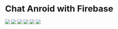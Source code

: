 # Chat Anroid with Firebase
 <img src="https://github.com/Dia2001/DescribeAllProject/blob/master/ChatAppAnroid/trangchu.PNG?raw=true"/> <img src="https://github.com/Dia2001/DescribeAllProject/blob/master/ChatAppAnroid/tinnhan1.PNG?raw=true"/> <img src="https://github.com/Dia2001/DescribeAllProject/blob/master/ChatAppAnroid/tinnhan2.PNG?raw=true"/> <img src="https://github.com/Dia2001/DescribeAllProject/blob/master/ChatAppAnroid/Hosocanhan.PNG?raw=true"/> <img src="https://github.com/Dia2001/DescribeAllProject/blob/master/ChatAppAnroid/Story.PNG?raw=true"/> <img src="https://github.com/Dia2001/DescribeAllProject/blob/master/ChatAppAnroid/danhsachnguoidung.PNG?raw=true"></img>
